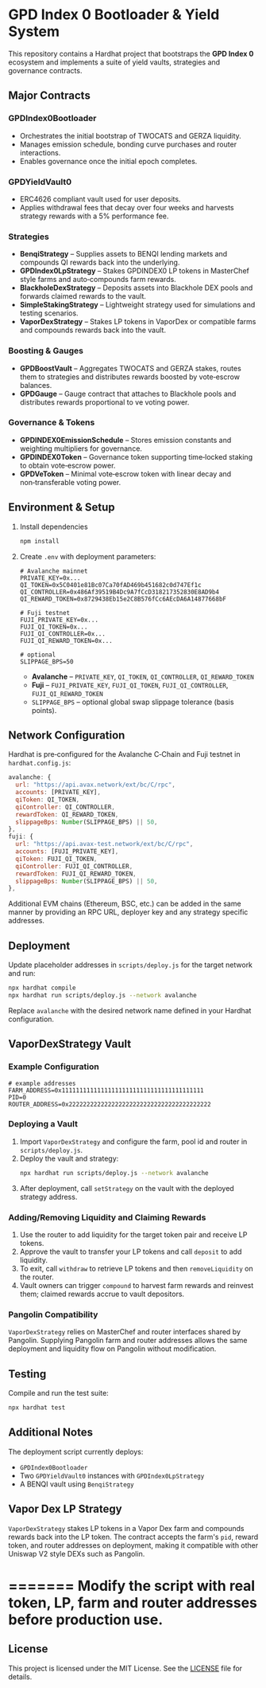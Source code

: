 # GPD Index 0 Bootloader & Yield System

This repository contains a Hardhat project that bootstraps the **GPD Index 0** ecosystem and implements a suite of yield vaults, strategies and governance contracts.

## Major Contracts

### GPDIndex0Bootloader
* Orchestrates the initial bootstrap of TWOCATS and GERZA liquidity.
* Manages emission schedule, bonding curve purchases and router interactions.
* Enables governance once the initial epoch completes.

### GPDYieldVault0
* ERC4626 compliant vault used for user deposits.
* Applies withdrawal fees that decay over four weeks and harvests strategy rewards with a 5% performance fee.

### Strategies
* **BenqiStrategy** – Supplies assets to BENQI lending markets and compounds QI rewards back into the underlying.
* **GPDIndex0LpStrategy** – Stakes GPDINDEX0 LP tokens in MasterChef style farms and auto‑compounds farm rewards.
* **BlackholeDexStrategy** – Deposits assets into Blackhole DEX pools and forwards claimed rewards to the vault.
* **SimpleStakingStrategy** – Lightweight strategy used for simulations and testing scenarios.
* **VaporDexStrategy** – Stakes LP tokens in VaporDex or compatible farms and compounds rewards back into the vault.

### Boosting & Gauges
* **GPDBoostVault** – Aggregates TWOCATS and GERZA stakes, routes them to strategies and distributes rewards boosted by vote‑escrow balances.
* **GPDGauge** – Gauge contract that attaches to Blackhole pools and distributes rewards proportional to ve voting power.

### Governance & Tokens
* **GPDINDEX0EmissionSchedule** – Stores emission constants and weighting multipliers for governance.
* **GPDINDEX0Token** – Governance token supporting time‑locked staking to obtain vote‑escrow power.
* **GPDVeToken** – Minimal vote‑escrow token with linear decay and non‑transferable voting power.

## Environment & Setup

1. Install dependencies
   ```bash
   npm install
   ```
2. Create `.env` with deployment parameters:
   ```dotenv
   # Avalanche mainnet
   PRIVATE_KEY=0x...
   QI_TOKEN=0x5C0401e81Bc07Ca70fAD469b451682c0d747Ef1c
   QI_CONTROLLER=0x486Af39519B4Dc9A7fCcD318217352830E8AD9b4
   QI_REWARD_TOKEN=0x8729438Eb15e2C8B576fCc6AEcDA6A14877668bF

   # Fuji testnet
   FUJI_PRIVATE_KEY=0x...
   FUJI_QI_TOKEN=0x...
   FUJI_QI_CONTROLLER=0x...
   FUJI_QI_REWARD_TOKEN=0x...

   # optional
   SLIPPAGE_BPS=50
   ```
   * **Avalanche** – `PRIVATE_KEY`, `QI_TOKEN`, `QI_CONTROLLER`, `QI_REWARD_TOKEN`
   * **Fuji** – `FUJI_PRIVATE_KEY`, `FUJI_QI_TOKEN`, `FUJI_QI_CONTROLLER`, `FUJI_QI_REWARD_TOKEN`
   * `SLIPPAGE_BPS` – optional global swap slippage tolerance (basis points).

## Network Configuration

Hardhat is pre‑configured for the Avalanche C‑Chain and Fuji testnet in `hardhat.config.js`:

```js
avalanche: {
  url: "https://api.avax.network/ext/bc/C/rpc",
  accounts: [PRIVATE_KEY],
  qiToken: QI_TOKEN,
  qiController: QI_CONTROLLER,
  rewardToken: QI_REWARD_TOKEN,
  slippageBps: Number(SLIPPAGE_BPS) || 50,
},
fuji: {
  url: "https://api.avax-test.network/ext/bc/C/rpc",
  accounts: [FUJI_PRIVATE_KEY],
  qiToken: FUJI_QI_TOKEN,
  qiController: FUJI_QI_CONTROLLER,
  rewardToken: FUJI_QI_REWARD_TOKEN,
  slippageBps: Number(SLIPPAGE_BPS) || 50,
},
```

Additional EVM chains (Ethereum, BSC, etc.) can be added in the same manner by providing an RPC URL, deployer key and any strategy specific addresses.

## Deployment

Update placeholder addresses in `scripts/deploy.js` for the target network and run:

```bash
npx hardhat compile
npx hardhat run scripts/deploy.js --network avalanche
```

Replace `avalanche` with the desired network name defined in your Hardhat configuration.

## VaporDexStrategy Vault

### Example Configuration

```dotenv
# example addresses
FARM_ADDRESS=0x1111111111111111111111111111111111111111
PID=0
ROUTER_ADDRESS=0x2222222222222222222222222222222222222222
```

### Deploying a Vault

1. Import `VaporDexStrategy` and configure the farm, pool id and router in `scripts/deploy.js`.
2. Deploy the vault and strategy:
   ```bash
   npx hardhat run scripts/deploy.js --network avalanche
   ```
3. After deployment, call `setStrategy` on the vault with the deployed strategy address.

### Adding/Removing Liquidity and Claiming Rewards

1. Use the router to add liquidity for the target token pair and receive LP tokens.
2. Approve the vault to transfer your LP tokens and call `deposit` to add liquidity.
3. To exit, call `withdraw` to retrieve LP tokens and then `removeLiquidity` on the router.
4. Vault owners can trigger `compound` to harvest farm rewards and reinvest them; claimed rewards accrue to vault depositors.

### Pangolin Compatibility

`VaporDexStrategy` relies on MasterChef and router interfaces shared by Pangolin. Supplying Pangolin farm and router addresses allows
the same deployment and liquidity flow on Pangolin without modification.

## Testing

Compile and run the test suite:

```bash
npx hardhat test
```

## Additional Notes

The deployment script currently deploys:
* `GPDIndex0Bootloader`
* Two `GPDYieldVault0` instances with `GPDIndex0LpStrategy`
* A BENQI vault using `BenqiStrategy`



## Vapor Dex LP Strategy

`VaporDexStrategy` stakes LP tokens in a Vapor Dex farm and compounds rewards back into the LP token. The contract accepts the farm's `pid`, reward token, and router addresses on deployment, making it compatible with other Uniswap V2 style DEXs such as Pangolin.

=======
Modify the script with real token, LP, farm and router addresses before production use.
=======

## License

This project is licensed under the MIT License. See the [LICENSE](LICENSE) file for details.

